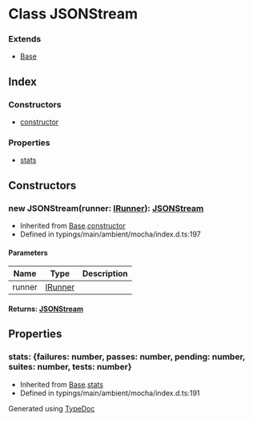 # Class JSONStream


### Extends
* [Base](_typings_main_ambient_mocha_index_d_.mocha.reporters.base.md)

## Index

### Constructors
* [constructor](_typings_main_ambient_mocha_index_d_.mocha.reporters.jsonstream.md#constructor)

### Properties
* [stats](_typings_main_ambient_mocha_index_d_.mocha.reporters.jsonstream.md#stats)

## Constructors

### new JSONStream(runner: [IRunner](../interfaces/_typings_main_ambient_mocha_index_d_.mocha.irunner.md)): [JSONStream](_typings_main_ambient_mocha_index_d_.mocha.reporters.jsonstream.md)
  
* Inherited from [Base](_typings_main_ambient_mocha_index_d_.mocha.reporters.base.md).[constructor](_typings_main_ambient_mocha_index_d_.mocha.reporters.base.md#constructor)
* Defined in typings/main/ambient/mocha/index.d.ts:197


#### Parameters

| Name | Type | Description |
| ---- | ---- | ---- |
| runner | [IRunner](../interfaces/_typings_main_ambient_mocha_index_d_.mocha.irunner.md)|  |

#### Returns: [JSONStream](_typings_main_ambient_mocha_index_d_.mocha.reporters.jsonstream.md)

## Properties

### stats: \{failures: number, passes: number, pending: number, suites: number, tests: number\}

* Inherited from [Base](_typings_main_ambient_mocha_index_d_.mocha.reporters.base.md).[stats](_typings_main_ambient_mocha_index_d_.mocha.reporters.base.md#stats)
* Defined in typings/main/ambient/mocha/index.d.ts:191



Generated using [TypeDoc](http://typedoc.io)
